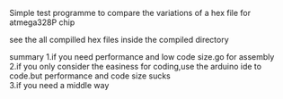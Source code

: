 Simple test programme to compare the variations of a hex file for atmega328P chip

see the all compilled hex files inside the compiled directory

summary
1.if you need performance and low code size.go for assembly </br>
2.if you only consider the easiness for coding,use the arduino ide to code.but performance and code size sucks </br>
3.if you need a middle way
